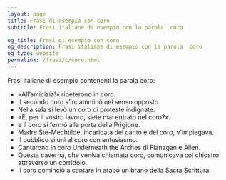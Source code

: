 ```yaml
---
layout: page
title: Frasi di esempio con coro 
subtitle: Frasi italiane di esempio con la parola  coro

og_title: Frasi di esempio con coro 
og_description: Frasi italiane di esempio con la parola  coro
og_type: website
permalink: /frasi/c/coro.html
---
```


Frasi italiane di esempio contenenti la parola coro:


- «All’amicizia!» ripeterono in coro.
- Il secondo coro s’incamminò nel senso opposto.
- Nella sala si levò un coro di proteste indignate.
- «E, per il vostro lavoro, siete mai entrato nel coro?».
- e il coro si fermò alla porta della Prigione.
- Madre Ste-Mechtilde, incaricata del canto e del coro, v'impiegava.
- Il pubblico si unì al coro con entusiasmo.
- Cantarono in coro Underneath the Arches di Flanagan e Allen.
- Questa caverna, che veniva chiamata coro, comunicava col chiostro attraverso un corridoio.
- Il coro cominciò a cantare in arabo un brano della Sacra Scrittura.
